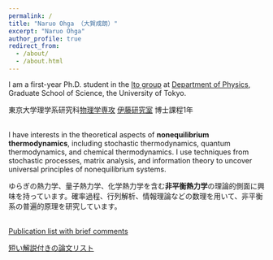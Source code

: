 ```yaml
---
permalink: /
title: "Naruo Ohga （大賀成朗）"
excerpt: "Naruo Ohga"
author_profile: true
redirect_from: 
  - /about/
  - /about.html
---
```



I am a first-year Ph.D. student in the [Ito group](http://webpark2072.sakura.ne.jp/laben/) at [Department of Physics](https://www.phys.s.u-tokyo.ac.jp/en/), Graduate School of Science, the University of Tokyo.

東京大学理学系研究科[物理学専攻](https://www.phys.s.u-tokyo.ac.jp/) [伊藤研究室](http://webpark2072.sakura.ne.jp/lab/) 博士課程1年<br><br>

I have interests in the theoretical aspects of **nonequilibrium thermodynamics**, including stochastic thermodynamics, quantum thermodynamics, and chemical thermodynamics. I use techniques from stochastic processes, matrix analysis, and information theory to uncover universal principles of nonequilibrium systems.

ゆらぎの熱力学、量子熱力学、化学熱力学を含む**非平衡熱力学**の理論的側面に興味を持っています。確率過程、行列解析、情報理論などの数理を用いて、非平衡系の普遍的原理を研究しています。<br><br>

[Publication list with brief comments](/publications/)

[短い解説付きの論文リスト](/publications-ja)<br><br>
